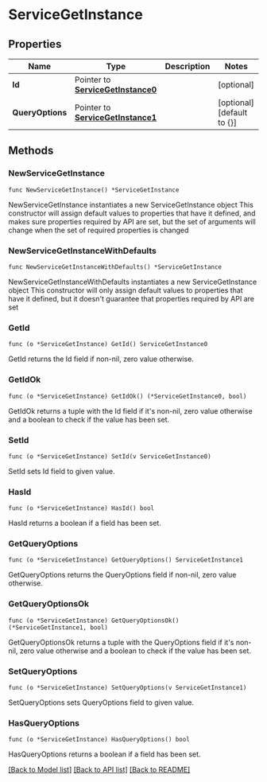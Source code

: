# ServiceGetInstance

## Properties

Name | Type | Description | Notes
------------ | ------------- | ------------- | -------------
**Id** | Pointer to [**ServiceGetInstance0**](ServiceGetInstance0.md) |  | [optional] 
**QueryOptions** | Pointer to [**ServiceGetInstance1**](ServiceGetInstance1.md) |  | [optional] [default to {}]

## Methods

### NewServiceGetInstance

`func NewServiceGetInstance() *ServiceGetInstance`

NewServiceGetInstance instantiates a new ServiceGetInstance object
This constructor will assign default values to properties that have it defined,
and makes sure properties required by API are set, but the set of arguments
will change when the set of required properties is changed

### NewServiceGetInstanceWithDefaults

`func NewServiceGetInstanceWithDefaults() *ServiceGetInstance`

NewServiceGetInstanceWithDefaults instantiates a new ServiceGetInstance object
This constructor will only assign default values to properties that have it defined,
but it doesn't guarantee that properties required by API are set

### GetId

`func (o *ServiceGetInstance) GetId() ServiceGetInstance0`

GetId returns the Id field if non-nil, zero value otherwise.

### GetIdOk

`func (o *ServiceGetInstance) GetIdOk() (*ServiceGetInstance0, bool)`

GetIdOk returns a tuple with the Id field if it's non-nil, zero value otherwise
and a boolean to check if the value has been set.

### SetId

`func (o *ServiceGetInstance) SetId(v ServiceGetInstance0)`

SetId sets Id field to given value.

### HasId

`func (o *ServiceGetInstance) HasId() bool`

HasId returns a boolean if a field has been set.

### GetQueryOptions

`func (o *ServiceGetInstance) GetQueryOptions() ServiceGetInstance1`

GetQueryOptions returns the QueryOptions field if non-nil, zero value otherwise.

### GetQueryOptionsOk

`func (o *ServiceGetInstance) GetQueryOptionsOk() (*ServiceGetInstance1, bool)`

GetQueryOptionsOk returns a tuple with the QueryOptions field if it's non-nil, zero value otherwise
and a boolean to check if the value has been set.

### SetQueryOptions

`func (o *ServiceGetInstance) SetQueryOptions(v ServiceGetInstance1)`

SetQueryOptions sets QueryOptions field to given value.

### HasQueryOptions

`func (o *ServiceGetInstance) HasQueryOptions() bool`

HasQueryOptions returns a boolean if a field has been set.


[[Back to Model list]](../README.md#documentation-for-models) [[Back to API list]](../README.md#documentation-for-api-endpoints) [[Back to README]](../README.md)


